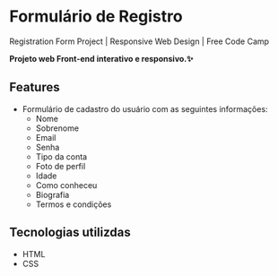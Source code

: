 # Formulário de Registro

Registration Form Project | Responsive Web Design | Free Code Camp

**Projeto web Front-end interativo e responsivo.✨**

## Features

- Formulário de cadastro do usuário com as seguintes informações:
  - Nome
  - Sobrenome
  - Email
  - Senha
  - Tipo da conta
  - Foto de perfil
  - Idade
  - Como conheceu
  - Biografia
  - Termos e condições

## Tecnologias utilizdas

- HTML
- CSS
